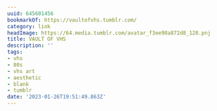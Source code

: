 ```yaml
---
uuid: 645601456
bookmarkOf: https://vaultofvhs.tumblr.com/
category: link
headImage: https://64.media.tumblr.com/avatar_f3ee98a872d8_128.pnj
title: VAULT OF VHS
description: ''
tags:
- vhs
- 80s
- vhs art
- aesthetic
- blank
- tumblr
date: '2023-01-26T19:51:49.863Z'
---
```



